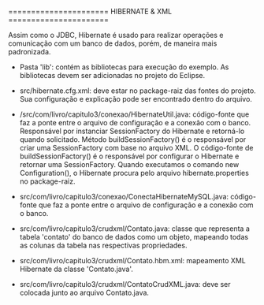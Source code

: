====================== HIBERNATE & XML ======================

Assim como o JDBC, Hibernate é usado para realizar operações e comunicação com um banco de dados, porém, de maneira mais padronizada.

- Pasta 'lib': contém as bibliotecas para execução do exemplo. As bibliotecas devem ser adicionadas no projeto do Eclipse.

- src/hibernate.cfg.xml: deve estar no package-raiz das fontes do projeto. Sua configuração e explicação pode ser encontrado dentro do arquivo.

- /src/com/livro/capitulo3/conexao/HibernateUtil.java: código-fonte que faz a ponte entre o arquivo de configuração e a conexão com o banco. Responsável por instanciar SessionFactory do Hibernate e retorná-lo quando solicitado. Método buildSessionFactory() é o responsável por criar uma SessionFactory com base no arquivo XML. O código-fonte de buildSessionFactory() é o responsável por configurar o Hibernate e retornar uma SessionFactory. Quando executamos o comando new Configuration(), o Hibernate procura pelo arquivo hibernate.properties no package-raiz.

- src/com/livro/capitulo3/conexao/ConectaHibernateMySQL.java: código-fonte que faz a ponte entre o arquivo de configuração e a conexão com o banco.

- src/com/livro/capitulo3/crudxml/Contato.java: classe que representa a tabela 'contato' do banco de dados como um objeto, mapeando todas as colunas da tabela nas respectivas propriedades.

- src/com/livro/capitulo3/crudxml/Contato.hbm.xml: mapeamento XML Hibernate da classe 'Contato.java'. 

- src/com/livro/capitulo3/crudxml/ContatoCrudXML.java: deve ser colocada junto ao arquivo Contato.java.

